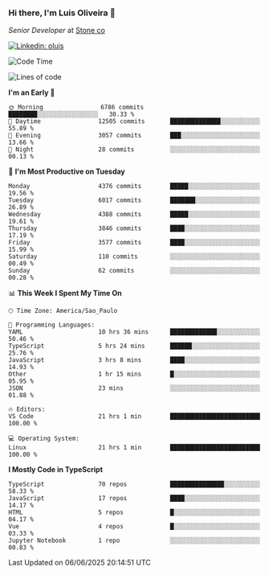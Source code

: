 ### Hi there, I'm Luis Oliveira 👋
*Senior Developer* at [Stone co](https://www.stone.com.br)  

[![Linkedin: oluis](https://img.shields.io/badge/-ooluis-blue?style=flat-square&logo=Linkedin&logoColor=white&link=https://www.linkedin.com/in/ooluis)](https://www.linkedin.com/in/ooluis/)

<!--START_SECTION:waka-->
![Code Time](http://img.shields.io/badge/Code%20Time-4%2C835%20hrs%203%20mins-blue)

![Lines of code](https://img.shields.io/badge/From%20Hello%20World%20I%27ve%20Written-9.9%20million%20lines%20of%20code-blue)

**I'm an Early 🐤** 

```text
🌞 Morning                6786 commits        ████████░░░░░░░░░░░░░░░░░   30.33 % 
🌆 Daytime                12505 commits       ██████████████░░░░░░░░░░░   55.89 % 
🌃 Evening                3057 commits        ███░░░░░░░░░░░░░░░░░░░░░░   13.66 % 
🌙 Night                  28 commits          ░░░░░░░░░░░░░░░░░░░░░░░░░   00.13 % 
```
📅 **I'm Most Productive on Tuesday** 

```text
Monday                   4376 commits        █████░░░░░░░░░░░░░░░░░░░░   19.56 % 
Tuesday                  6017 commits        ███████░░░░░░░░░░░░░░░░░░   26.89 % 
Wednesday                4388 commits        █████░░░░░░░░░░░░░░░░░░░░   19.61 % 
Thursday                 3846 commits        ████░░░░░░░░░░░░░░░░░░░░░   17.19 % 
Friday                   3577 commits        ████░░░░░░░░░░░░░░░░░░░░░   15.99 % 
Saturday                 110 commits         ░░░░░░░░░░░░░░░░░░░░░░░░░   00.49 % 
Sunday                   62 commits          ░░░░░░░░░░░░░░░░░░░░░░░░░   00.28 % 
```


📊 **This Week I Spent My Time On** 

```text
🕑︎ Time Zone: America/Sao_Paulo

💬 Programming Languages: 
YAML                     10 hrs 36 mins      █████████████░░░░░░░░░░░░   50.46 % 
TypeScript               5 hrs 24 mins       ██████░░░░░░░░░░░░░░░░░░░   25.76 % 
JavaScript               3 hrs 8 mins        ████░░░░░░░░░░░░░░░░░░░░░   14.93 % 
Other                    1 hr 15 mins        █░░░░░░░░░░░░░░░░░░░░░░░░   05.95 % 
JSON                     23 mins             ░░░░░░░░░░░░░░░░░░░░░░░░░   01.88 % 

🔥 Editors: 
VS Code                  21 hrs 1 min        █████████████████████████   100.00 % 

💻 Operating System: 
Linux                    21 hrs 1 min        █████████████████████████   100.00 % 
```

**I Mostly Code in TypeScript** 

```text
TypeScript               70 repos            ███████████████░░░░░░░░░░   58.33 % 
JavaScript               17 repos            ████░░░░░░░░░░░░░░░░░░░░░   14.17 % 
HTML                     5 repos             █░░░░░░░░░░░░░░░░░░░░░░░░   04.17 % 
Vue                      4 repos             █░░░░░░░░░░░░░░░░░░░░░░░░   03.33 % 
Jupyter Notebook         1 repo              ░░░░░░░░░░░░░░░░░░░░░░░░░   00.83 % 
```




 Last Updated on 06/06/2025 20:14:51 UTC
<!--END_SECTION:waka-->
